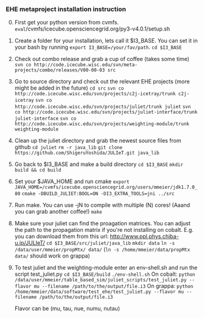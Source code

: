 ### EHE metaproject installation instruction

0. First get your python version from cvmfs.
    ` eval `/cvmfs/icecube.opensciencegrid.org/py3-v4.0.1/setup.sh` `

1. Create a folder for your installation, lets call it $I3_BASE. You can set it in your bash by running `export I3_BASE=/your/fav/path`.
    `cd $I3_BASE`

2. Check out combo release and grab a cup of coffee (takes some time)
	`svn co http://code.icecube.wisc.edu/svn/meta-projects/combo/releases/V00-00-03 src`

3. Go to source directory and check out the relevant EHE projects (more might be added in the future)
    `cd src`
    `svn co http://code.icecube.wisc.edu/svn/projects/c2j-icetray/trunk c2j-icetray`
    `svn co http://code.icecube.wisc.edu/svn/projects/juliet/trunk juliet`
    `svn co http://code.icecube.wisc.edu/svn/projects/juliet-interface/trunk juliet-interface`
    `svn co http://code.icecube.wisc.edu/svn/projects/weighting-module/trunk weighting-module`

4. Clean up the juliet directory and grab the newest source files from github
    `cd juliet`
    `rm -r java_lib`
    `git clone https://github.com/ShigeruYoshida/JULIeT.git java_lib`

5. Go back to $I3_BASE and make a build directory
    `cd $I3_BASE`
    `mkdir build && cd build`

6. Set your $JAVA_HOME and run cmake
	`export JAVA_HOME=/cvmfs/icecube.opensciencegrid.org/users/mmeier/jdk1.7.0_80`
	`cmake -DBUILD_JULIET:BOOL=ON -DI3_EXTRA_TOOLS=jni ../src`


7. Run make. You can use -jN to compile with multiple (N) cores! (Aaand you can grab another coffee!)
    `make`

8. Make sure your juliet can find the proagation matrices. You can adjust the path to the propagation matrix if you're not installing on cobalt. E.g. you can download them from this url: http://www.ppl.phys.chiba-u.jp/JULIeT/
    `cd $I3_BASE/src/juliet/java_lib`
    `mkdir data`
    `ln -s /data/user/mmeier/propMtx/ data/`
    (`ln -s /home/mmeier/data/propMtx data/` should work on grappa)

9. To test juliet and the weighting-module enter an env-shell.sh and run the script test_juliet.py
    `cd $I3_BASE/build`
    `./env-shell.sh`
    On cobalt:
    `python /data/user/mmeier/table_based_sim/juliet_scripts/test_juliet.py --flavor mu --filename /path/to/the/output/file.i3`
    On grappa:
    `python /home/mmeier/data/software/test_ehe/test_juliet.py --flavor mu --filename /path/to/the/output/file.i3`

    Flavor can be (mu, tau, nue, numu, nutau)

